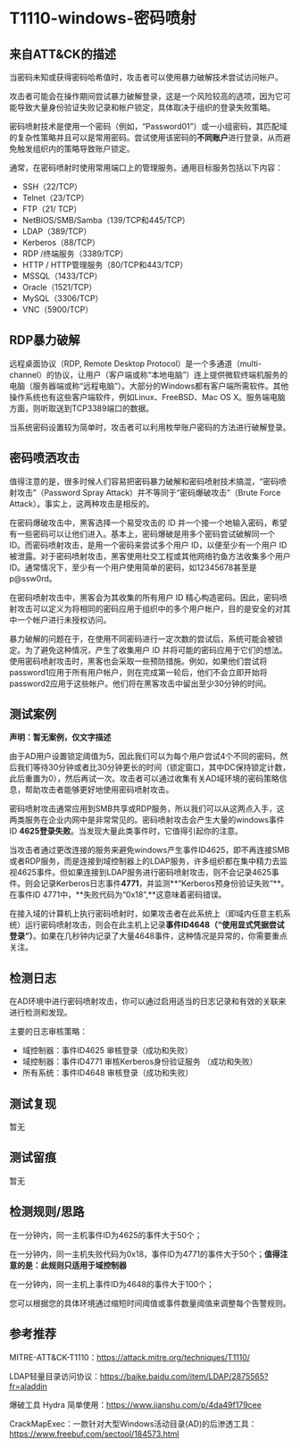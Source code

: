 # T1110-windows-密码喷射

## 来自ATT&CK的描述

当密码未知或获得密码哈希值时，攻击者可以使用暴力破解技术尝试访问帐户。

攻击者可能会在操作期间尝试暴力破解登录，这是一个风险较高的选项，因为它可能导致大量身份验证失败记录和帐户锁定，具体取决于组织的登录失败策略。

密码喷射技术是使用一个密码（例如，“Password01”）或一小组密码，其匹配域的复杂性策略并且可以是常用密码。尝试使用该密码的**不同账户**进行登录，从而避免触发组织内的策略导致账户锁定。

通常，在密码喷射时使用常用端口上的管理服务。通用目标服务包括以下内容：

- SSH（22/TCP）
- Telnet（23/TCP）
- FTP（21/ TCP）
- NetBIOS/SMB/Samba（139/TCP和445/TCP）
- LDAP（389/TCP）
- Kerberos（88/TCP）
- RDP /终端服务（3389/TCP）
- HTTP / HTTP管理服务（80/TCP和443/TCP）
- MSSQL（1433/TCP）
- Oracle（1521/TCP）
- MySQL（3306/TCP）
- VNC（5900/TCP）

## RDP暴力破解

远程桌面协议（RDP, Remote Desktop Protocol）是一个多通道（multi-channel）的协议，让用户（客户端或称“本地电脑”）连上提供微软终端机服务的电脑（服务器端或称“远程电脑”）。大部分的Windows都有客户端所需软件。其他操作系统也有这些客户端软件，例如Linux、FreeBSD、Mac OS X。服务端电脑方面，则听取送到TCP3389端口的数据。

当系统密码设置较为简单时，攻击者可以利用枚举账户密码的方法进行破解登录。

## 密码喷洒攻击

值得注意的是，很多时候人们容易把密码暴力破解和密码喷射技术搞混，“密码喷射攻击”（Password Spray Attack）并不等同于“密码爆破攻击”（Brute Force Attack）。事实上，这两种攻击是相反的。

在密码爆破攻击中，黑客选择一个易受攻击的 ID 并一个接一个地输入密码，希望有一些密码可以让他们进入。基本上，密码爆破是用多个密码尝试破解同一个 ID。而密码喷射攻击，是用一个密码来尝试多个用户 ID，以便至少有一个用户 ID 被泄露。对于密码喷射攻击，黑客使用社交工程或其他网络钓鱼方法收集多个用户 ID。通常情况下，至少有一个用户使用简单的密码，如12345678甚至是 p@ssw0rd。

在密码喷射攻击中，黑客会为其收集的所有用户 ID 精心构造密码。因此，密码喷射攻击可以定义为将相同的密码应用于组织中的多个用户帐户，目的是安全的对其中一个帐户进行未授权访问。

暴力破解的问题在于，在使用不同密码进行一定次数的尝试后，系统可能会被锁定。为了避免这种情况，产生了收集用户 ID 并将可能的密码应用于它们的想法。使用密码喷射攻击时，黑客也会采取一些预防措施。例如，如果他们尝试将 password1应用于所有用户帐户，则在完成第一轮后，他们不会立即开始将 password2应用于这些帐户。他们将在黑客攻击中留出至少30分钟的时间。

## 测试案例

**声明：暂无案例，仅文字描述**

由于AD用户设置锁定阈值为5，因此我们可以为每个用户尝试4个不同的密码，然后我们等待30分钟或者比30分钟更长的时间（锁定窗口，其中DC保持锁定计数，此后重置为0），然后再试一次。攻击者可以通过收集有关AD域环境的密码策略信息，帮助攻击者能够更好地使用密码喷射攻击。

密码喷射攻击通常应用到SMB共享或RDP服务，所以我们可以从这两点入手，这两类服务在企业内网中是非常常见的。密码喷射攻击会产生大量的windows事件ID **4625登录失败**。当发现大量此类事件时，它值得引起你的注意。

当攻击者通过更改连接的服务来避免windows产生事件ID4625，即不再连接SMB或者RDP服务，而是连接到域控制器上的LDAP服务，许多组织都在集中精力去监视4625事件。但如果连接到LDAP服务进行密码喷射攻击，则不会记录4625事件。则会记录Kerberos日志事件**4771**，并监测**“Kerberos预身份验证失败”**。在事件ID 4771中，**失败代码为“0x18”,**这意味着密码错误。

在接入域的计算机上执行密码喷射时，如果攻击者在此系统上（即域内任意主机系统）运行密码喷射攻击，则会在此主机上记录**事件ID4648（“使用显式凭据尝试登录”）**。如果在几秒钟内记录了大量4648事件，这种情况是异常的，你需要重点关注。

## 检测日志

在AD环境中进行密码喷射攻击，你可以通过启用适当的日志记录和有效的关联来进行检测和发现。

主要的日志审核策略：

- 域控制器：事件ID4625 审核登录（成功和失败）
- 域控制器：事件ID4771 审核Kerberos身份验证服务 （成功和失败）
- 所有系统：事件ID4648 审核登录（成功和失败）

## 测试复现

暂无

## 测试留痕

暂无

## 检测规则/思路

在一分钟内，同一主机事件ID为4625的事件大于50个；

在一分钟内，同一主机失败代码为0x18，事件ID为4771的事件大于50个；**值得注意的是：此规则只适用于域控制器**

在一分钟内，同一主机上事件ID为4648的事件大于100个；

您可以根据您的具体环境通过缩短时间阈值或事件数量阈值来调整每个告警规则。

## 参考推荐

MITRE-ATT&CK-T1110：https://attack.mitre.org/techniques/T1110/

LDAP轻量目录访问协议：https://baike.baidu.com/item/LDAP/2875565?fr=aladdin

爆破工具 Hydra 简单使用：https://www.jianshu.com/p/4da49f179cee

CrackMapExec：一款针对大型Windows活动目录(AD)的后渗透工具：https://www.freebuf.com/sectool/184573.html

